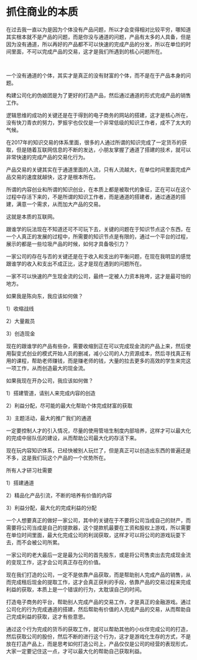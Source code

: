 # 抓住商业的本质

在过去我一直以为是因为个体没有产品问题，所以才会变得相对比较平穷，哪知道其实根本就不是产品的问题，而是你没与通道的问题，产品有太多的人具备，但是因为没有通道，所以再好的产品都不可以快速的完成产品的分发，所以在单位的时间里面，不可以完成产品的交易，这才是我们所遇到的核心问题所在。

​

一个没有通道的个体，其实才是真正的没有财富的个体，而不是在于产品本身的问题。

构建公司化的伪娘团是为了更好的打造产品，然后通过通道的形式完成产品的销售工作。

逻辑思维的成功的关键还是在于得到的电子商务的网站的搭建，这才是核心所在，没有快刀青衣的努力，罗振宇也仅仅是一个非常低级的知识工作者，成不了太大的气候。

在2017年的知识交易的体系里面，很多的人通过所谓的知识完成了一定货币的获取，但是随着互联网信息的不断的发达，小朋友掌握了通道了搭建的技术，就可以非常快速的完成产品的交易化行为。

产品交易的关键其实在于通道里面的人流，只有人流越大，在单位时间里面完成产品交易的速度就越快，这才是根本所在。

所谓的内容创业和所谓的知识创业，在本质上都是被取代的象征，正在可以在这个过程中存活下来的，不是所谓的知识工作者，而是通道的搭建者，通过通道的搭建，满意一个需求，从而加大产品的交易。

这就是本质的互联网。

跟谁学的玩法现在不知道还可不可玩下去，关键的问题在于知识节点这个东西，在一个人真正的发展的过程中，所需要的知识节点是有限的，通过一个平台的过程，展示的都是一些垃圾产品的时候，如何才具备吸引力？

一家公司的存在与否的关键还是在于收入和支出的平衡问题，在现在我明显的感觉跟谁学的收入和支出不成正比，这才是现在遇到的问题所在。

一家不可以快速的产生现金流的公司，最终一定被人力资本拖垮，这才是最可怕的地方。

如果我是陈向东，我应该如何做？

1）收缩战线

2）大量裁员

3）创造现金

现在的跟谁学的产品有些杂，需要收缩到正在可以完成现金流的产品上来，然后使用裂变式创业的模式开始人员的删减，减小公司的人力资源成本，然后寻找真正有用的课程，帮助老师赚钱，而是赚老师的钱，大量的拉去更多的高效的学生来完这一项工作，从而创造最大的现金流。

如果我现在开办公司，我应该如何做？

1）搭建管道，请别人来完成内容的创造

2）利益分配，尽可能的最大化帮助个体完成财富的获取

3）主题活动，最大的推广我们的通道

一定要控制人才的引入情况，尽量的使用管培生制度内部培养，这样才可以最大化的完成中层队伍的建设，从而帮助公司最大化的存活下来。

现在玩内容知识体系，已经快被别人玩烂了，但是真正可以创造出东西的普遍还是不多，这是我们玩这个产品的一个优势所在。

所有人才研习社需要

1）搭建通道

2）精品化产品引流，不断的培养有价值的内容

3）利益分配，最大化的完成利益的分配

一个人想要真正的做好一家公司，其中的关键在于不要将公司当成自己的财产，而需要将公司当成是自己的提款器，这个提款机最要在工资和股权上游戏，所以需要在单位时间里面，最大化完成公司的利润获取，这样才可以将公司的游戏玩耍下去，而不会被公司所累。

一家公司的老大最后一定是最为公司的首先股东，或是将公司售卖出去完成现金流的变现工作，这才会公司真正存在的价值。

现在我们打造的公司，一定不是依靠产品获取，而是帮助别人完成产品的销售，从而完成租后现金的提取工作，这才会真正获利的手段，依靠产品的交易过程来完成利益的获取，本质上是一个错误的行为，太耽误自己的时间。

打造电子商务的平台，帮助别人完成产品的交易工作，才是真正的金融游戏。通过公司化的行为完成通道的搭建，然后帮助有价值的人完成产品的交易，从而帮助自己完成利益的获取，这才有些意思。

通过这个行为完成的货币的获取工作，就可以帮助其他的小伙伴完成公司的打造，然后获取公司的股份，然后不断的进行这个行为，这才是游戏化生存的方式，不是放在打造产品上，而是思考如何打造公司上，产品仅仅是公司的经营的表现形式，大家一定要记住这一点，才可以最大化的帮助自己获取利益。
